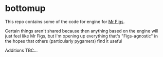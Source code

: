 # bottomup

This repo contains some of the code for engine for [Mr Figs](https://store.steampowered.com/app/3122220/Mr_Figs).

Certain things aren't shared because then anything based on the engine will just feel like Mr Figs, but I'm opening up everything that's "Figs-agnostic" in the hopes that others (particularly pygamers) find it useful

Additions TBC...
